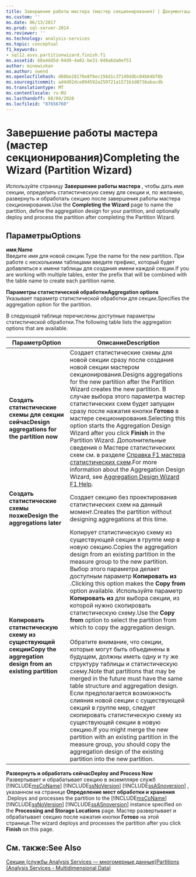 ```yaml
---
title: Завершение работы мастера (мастер секционирования) | Документация Майкрософт
ms.custom: ''
ms.date: 06/13/2017
ms.prod: sql-server-2014
ms.reviewer: ''
ms.technology: analysis-services
ms.topic: conceptual
f1_keywords:
- sql12.asvs.partitionwizard.finish.f1
ms.assetid: 68a4dd5d-94d9-4a02-be31-949a6da0ef51
author: minewiskan
ms.author: owend
ms.openlocfilehash: d60be28170e8f8ec156d1c37149ddbc04b64bf8b
ms.sourcegitcommit: ad4d92dce894592a259721a1571b1d8736abacdb
ms.translationtype: MT
ms.contentlocale: ru-RU
ms.lasthandoff: 08/04/2020
ms.locfileid: "87656760"
---
```

# <a name="completing-the-wizard-partition-wizard"></a><span data-ttu-id="18fd0-102">Завершение работы мастера (мастер секционирования)</span><span class="sxs-lookup"><span data-stu-id="18fd0-102">Completing the Wizard (Partition Wizard)</span></span>
  <span data-ttu-id="18fd0-103">Используйте страницу **Завершение работы мастера** , чтобы дать имя секции, определить статистическую схему для секции и, по желанию, развернуть и обработать секцию после завершения работы мастера секционирования.</span><span class="sxs-lookup"><span data-stu-id="18fd0-103">Use the **Completing the Wizard** page to name the partition, define the aggregation design for your partition, and optionally deploy and process the partition after completing the Partition Wizard.</span></span>  
  
## <a name="options"></a><span data-ttu-id="18fd0-104">Параметры</span><span class="sxs-lookup"><span data-stu-id="18fd0-104">Options</span></span>  
 <span data-ttu-id="18fd0-105">**имя**;</span><span class="sxs-lookup"><span data-stu-id="18fd0-105">**Name**</span></span>  
 <span data-ttu-id="18fd0-106">Введите имя для новой секции.</span><span class="sxs-lookup"><span data-stu-id="18fd0-106">Type the name for the new partition.</span></span> <span data-ttu-id="18fd0-107">При работе с несколькими таблицами введите префикс, который будет добавляться к имени таблицы для создания имени каждой секции.</span><span class="sxs-lookup"><span data-stu-id="18fd0-107">If you are working with multiple tables, enter the prefix that will be combined with the table name to create each partition name.</span></span>  
  
 <span data-ttu-id="18fd0-108">**Параметры статистической обработки**</span><span class="sxs-lookup"><span data-stu-id="18fd0-108">**Aggregation options**</span></span>  
 <span data-ttu-id="18fd0-109">Указывает параметр статистической обработки для секции.</span><span class="sxs-lookup"><span data-stu-id="18fd0-109">Specifies the aggregation option for the partition.</span></span>  
  
 <span data-ttu-id="18fd0-110">В следующей таблице перечислены доступные параметры статистической обработки.</span><span class="sxs-lookup"><span data-stu-id="18fd0-110">The following table lists the aggregation options that are available.</span></span>  
  
|<span data-ttu-id="18fd0-111">Параметр</span><span class="sxs-lookup"><span data-stu-id="18fd0-111">Option</span></span>|<span data-ttu-id="18fd0-112">Описание</span><span class="sxs-lookup"><span data-stu-id="18fd0-112">Description</span></span>|  
|------------|-----------------|  
|<span data-ttu-id="18fd0-113">**Создать статистические схемы для секции сейчас**</span><span class="sxs-lookup"><span data-stu-id="18fd0-113">**Design aggregations for the partition now**</span></span>|<span data-ttu-id="18fd0-114">Создает статистические схемы для новой секции сразу после создания новой секции мастером секционирования.</span><span class="sxs-lookup"><span data-stu-id="18fd0-114">Designs aggregations for the new partition after the Partition Wizard creates the new partition.</span></span> <span data-ttu-id="18fd0-115">В случае выбора этого параметра мастер статистических схем будет запущен сразу после нажатия кнопки **Готово** в мастере секционирования.</span><span class="sxs-lookup"><span data-stu-id="18fd0-115">Selecting this option starts the Aggregation Design Wizard after you click **Finish** in the Partition Wizard.</span></span> <span data-ttu-id="18fd0-116">Дополнительные сведения о Мастере статистических схем см. в разделе [Справка F1 мастера статистических схем](aggregation-design-wizard-f1-help.md).</span><span class="sxs-lookup"><span data-stu-id="18fd0-116">For more information about the Aggregation Design Wizard, see [Aggregation Design Wizard F1 Help](aggregation-design-wizard-f1-help.md).</span></span>|  
|<span data-ttu-id="18fd0-117">**Создать статистические схемы позже**</span><span class="sxs-lookup"><span data-stu-id="18fd0-117">**Design the aggregations later**</span></span>|<span data-ttu-id="18fd0-118">Создает секцию без проектирования статистических схем на данный момент.</span><span class="sxs-lookup"><span data-stu-id="18fd0-118">Creates the partition without designing aggregations at this time.</span></span>|  
|<span data-ttu-id="18fd0-119">**Копировать статистическую схему из существующей секции**</span><span class="sxs-lookup"><span data-stu-id="18fd0-119">**Copy the aggregation design from an existing partition**</span></span>|<span data-ttu-id="18fd0-120">Копирует статистическую схему из существующей секции в группе мер в новую секцию.</span><span class="sxs-lookup"><span data-stu-id="18fd0-120">Copies the aggregation design from an existing partition in the measure group to the new partition.</span></span> <span data-ttu-id="18fd0-121">Выбор этого параметра делает доступным параметр **Копировать из** .</span><span class="sxs-lookup"><span data-stu-id="18fd0-121">Clicking this option makes the **Copy from** option available.</span></span> <span data-ttu-id="18fd0-122">Используйте параметр **Копировать из** для выбора секции, из которой нужно скопировать статистическую схему.</span><span class="sxs-lookup"><span data-stu-id="18fd0-122">Use the **Copy from** option to select the partition from which to copy the aggregation design.</span></span><br /><br /> <span data-ttu-id="18fd0-123">Обратите внимание, что секции, которые могут быть объединены в будущем, должны иметь одну и ту же структуру таблицы и статистическую схему.</span><span class="sxs-lookup"><span data-stu-id="18fd0-123">Note that partitions that may be merged in the future must have the same table structure and aggregation design.</span></span> <span data-ttu-id="18fd0-124">Если предполагается возможность слияния новой секции с существующей секций в группе мер, следует скопировать статистическую схему из существующей секции в новую секцию.</span><span class="sxs-lookup"><span data-stu-id="18fd0-124">If you might merge the new partition with an existing partition in the measure group, you should copy the aggregation design of the existing partition into the new partition.</span></span>|  
  
 <span data-ttu-id="18fd0-125">**Развернуть и обработать сейчас**</span><span class="sxs-lookup"><span data-stu-id="18fd0-125">**Deploy and Process Now**</span></span>  
 <span data-ttu-id="18fd0-126">Развертывает и обрабатывает секцию в экземпляре служб [!INCLUDE[msCoName](../includes/msconame-md.md)] [!INCLUDE[ssNoVersion](../includes/ssnoversion-md.md)] [!INCLUDE[ssASnoversion](../includes/ssasnoversion-md.md)] , указанном на странице **Определение мест обработки и хранения** .</span><span class="sxs-lookup"><span data-stu-id="18fd0-126">Deploys and processes the partition to the [!INCLUDE[msCoName](../includes/msconame-md.md)] [!INCLUDE[ssNoVersion](../includes/ssnoversion-md.md)] [!INCLUDE[ssASnoversion](../includes/ssasnoversion-md.md)] instance specified on the **Processing and Storage Locations** page.</span></span> <span data-ttu-id="18fd0-127">Мастер развертывает и обрабатывает секцию после нажатия кнопки **Готово** на этой странице.</span><span class="sxs-lookup"><span data-stu-id="18fd0-127">The wizard deploys and processes the partition after you click **Finish** on this page.</span></span>  
  
## <a name="see-also"></a><span data-ttu-id="18fd0-128">См. также:</span><span class="sxs-lookup"><span data-stu-id="18fd0-128">See Also</span></span>  
 [<span data-ttu-id="18fd0-129">Секции (службы Analysis Services — многомерные данные)</span><span class="sxs-lookup"><span data-stu-id="18fd0-129">Partitions &#40;Analysis Services - Multidimensional Data&#41;</span></span>](multidimensional-models-olap-logical-cube-objects/partitions-analysis-services-multidimensional-data.md)  
  
  
